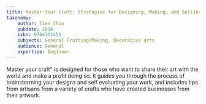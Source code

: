 ```yaml
---
title: Master Your Craft: Strategies for Designing, Making, and Selling Artisan Work
taxonomy:
	author: Tien Chiu
	pubdate: 2016
	isbn: 0764351451
	subjects: General Crafting/Making, Decorative arts
	audience: General
	expertise: Beginner
---
```

Master your craft" is designed for those who want to share their art with the world and make a profit doing so.  It guides you through the process of brainstorming your designs and self evaluating your work, and includes tips from artisans from a variety of crafts who have created businesses from their artwork.